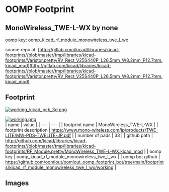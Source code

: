 # OOMP Footprint  
## MonoWireless_TWE-L-WX  by none  
  
oomp key: oomp_kicad_rf_module_monowireless_twe_l_wx  
  
source repo at: [http://gitlab.com/kicad/libraries/kicad-footprints//blob/master/tmp/libraries/kicad-footprints/Varistor.pretty/RV_Rect_V25S440P_L26.5mm_W8.2mm_P12.7mm.kicad_mod](http://gitlab.com/kicad/libraries/kicad-footprints//blob/master/tmp/libraries/kicad-footprints/Varistor.pretty/RV_Rect_V25S440P_L26.5mm_W8.2mm_P12.7mm.kicad_mod)  
## Footprint  
  
[![working_kicad_pcb_3d.png](working_kicad_pcb_3d_600.png)](working_kicad_pcb_3d.png)  
  
[![working.png](working_600.png)](working.png)  
| name | value | 
| --- | --- | 
| footprint name | MonoWireless_TWE-L-WX | 
| footprint description | https://www.mono-wireless.com/jp/products/TWE-LITE/MW-PDS-TWELITE-JP.pdf | 
| number of pads | 33 | 
| github path | http://github.com/kicad/libraries/kicad-footprints//blob/master/tmp/libraries/kicad-footprints/RF_Module.pretty/MonoWireless_TWE-L-WX.kicad_mod | 
| oomp key | oomp_kicad_rf_module_monowireless_twe_l_wx | 
| oomp bot github | https://github.com/oomlout/oomlout_oomp_footprint_bot/tree/main/footprints/kicad_rf_module_monowireless_twe_l_wx/working | 
## Images  
